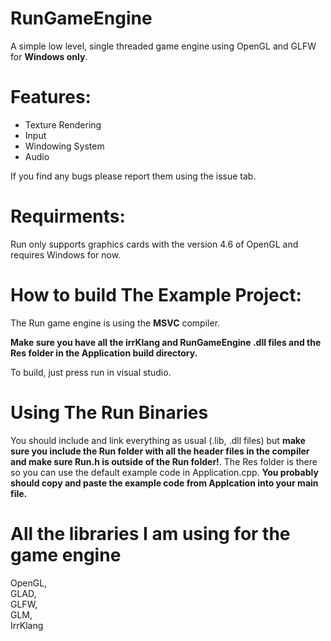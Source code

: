 # RunGameEngine

A simple low level, single threaded game engine using OpenGL and GLFW for **Windows only**.

# Features:

- Texture Rendering
- Input
- Windowing System
- Audio

If you find any bugs please report them using the issue tab.

# Requirments:

Run only supports graphics cards with the version 4.6 of OpenGL and requires Windows for now.

# How to build The Example Project:

The Run game engine is using the **MSVC** compiler.

**Make sure you have all the irrKlang and RunGameEngine .dll files and the Res folder in the Application build directory.** 

To build, just press run in visual studio.

# Using The Run Binaries

You should include and link everything as usual (.lib, .dll files) but **make sure you include the Run folder with all the header files in the compiler and make sure Run.h is outside of the Run folder!**. The Res folder is there so you can use the default example code in Application.cpp. **You probably should copy and paste the example code from Applcation into your main file.**

# All the libraries I am using for the game engine

OpenGL,   
GLAD,   
GLFW,   
GLM,    
IrrKlang
